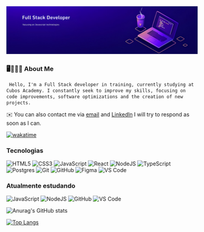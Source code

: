 ## ![](./assents/img/capa.jpeg)

### 🖥️🙎🏽‍♂️   About Me

     Hello, I'm a Full Stack developer in training, currently studying at Cubos Academy. I constantly seek to improve my skills, focusing on code improvements, software optimizations and the creation of new projects.

 ✉️ You can also contact me via [email](mailto:jeffinhocandido15@gmail.com) and [Linkedln](https://www.linkedin.com/in/jefferson-candido-22689824b/) I will try to respond as soon as I can. 

 [![wakatime](https://wakatime.com/badge/user/018c4cd7-5e79-425f-89bc-e1bae331f2bd.svg)](https://wakatime.com/@018c4cd7-5e79-425f-89bc-e1bae331f2bd)

###  Tecnologias
![HTML5](https://img.shields.io/badge/html5-%23E34F26.svg?style=for-the-badge&logo=html5&logoColor=white)
![CSS3](https://img.shields.io/badge/css3-%231572B6.svg?style=for-the-badge&logo=css3&logoColor=white)
![JavaScript](https://img.shields.io/badge/javascript-%23323330.svg?style=for-the-badge&logo=javascript&logoColor=%23F7DF1E)
![React](https://img.shields.io/badge/react-%2320232a.svg?style=for-the-badge&logo=react&logoColor=%2361DAFB)
![NodeJS](https://img.shields.io/badge/node.js-6DA55F?style=for-the-badge&logo=node.js&logoColor=white)
![TypeScript](https://img.shields.io/badge/typescript-%23007ACC.svg?style=for-the-badge&logo=typescript&logoColor=white)
![Postgres](https://img.shields.io/badge/postgres-%23316192.svg?style=for-the-badge&logo=postgresql&logoColor=white)
![Git](https://img.shields.io/badge/git-%23F05033.svg?style=for-the-badge&logo=git&logoColor=white)
![GitHub](https://img.shields.io/badge/github-%23121011.svg?style=for-the-badge&logo=github&logoColor=white)
![Figma](https://img.shields.io/badge/figma-%23F24E1E.svg?style=for-the-badge&logo=figma&logoColor=white)
![VS Code](https://img.shields.io/badge/VS%20Code-0078d7.svg?style=for-the-badge&logo=visual-studio-code&logoColor=white)

### Atualmente estudando 
![JavaScript](https://img.shields.io/badge/javascript-%23323330.svg?style=for-the-badge&logo=javascript&logoColor=%23F7DF1E)
![NodeJS](https://img.shields.io/badge/node.js-6DA55F?style=for-the-badge&logo=node.js&logoColor=white)
![GitHub](https://img.shields.io/badge/github-%23121011.svg?style=for-the-badge&logo=github&logoColor=white)
![VS Code](https://img.shields.io/badge/VS%20Code-0078d7.svg?style=for-the-badge&logo=visual-studio-code&logoColor=white)

![Anurag's GitHub stats](https://github-readme-stats.vercel.app/api?username=JEFFERSON-DDS&show_icons=true&theme=dark)

[![Top Langs](https://github-readme-stats.vercel.app/api/top-langs/?username=JEFFERSON-DDS&layout=compact)](https://github.com/anuraghazra/github-readme-stats)